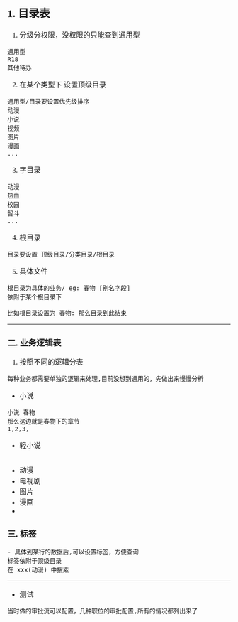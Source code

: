 <font face="Simsun" size=3>

## 1. 目录表

1. 分级分权限，没权限的只能查到通用型
~~~
通用型
R18
其他待办
~~~
2. 在某个类型下 设置顶级目录
~~~
通用型/目录要设置优先级排序
动漫
小说
视频
图片
漫画
...
~~~
3. 字目录
~~~
动漫
热血
校园
智斗
...
~~~
4. 根目录
~~~
目录要设置 顶级目录/分类目录/根目录
~~~
5. 具体文件
~~~
根目录为具体的业务/ eg: 春物 [别名字段]
依附于某个根目录下

比如根目录设置为 春物: 那么目录到此结束
~~~

---

### 二. 业务逻辑表

1. 按照不同的逻辑分表

~~~
每种业务都需要单独的逻辑来处理,目前没想到通用的，先做出来慢慢分析
~~~
- 小说
~~~
小说 春物
那么这边就是春物下的章节
1,2,3,
~~~
- 轻小说
~~~
~~~
- 动漫
- 电视剧
- 图片
- 漫画
- 

### 三. 标签

~~~
- 具体到某行的数据后,可以设置标签，方便查询
标签依附于顶级目录
在 xxx(动漫) 中搜索
~~~

---

- 测试
~~~
当时做的审批流可以配置，几种职位的审批配置,所有的情况都列出来了
~~~

</font>